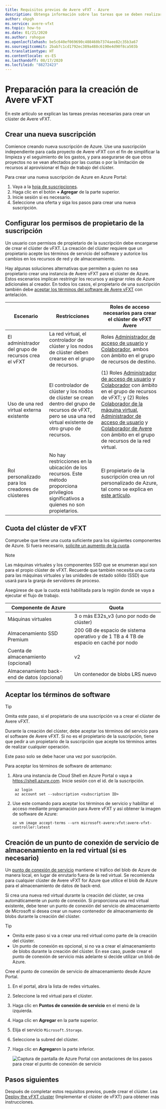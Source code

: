 ```yaml
---
title: Requisitos previos de Avere vFXT - Azure
description: Obtenga información sobre las tareas que se deben realizar antes de crear un clúster en Avere vFXT for Azure, incluida la gestión de suscripciones, cuotas y puntos de conexión de servicio de almacenamiento.
author: ekpgh
ms.service: avere-vfxt
ms.topic: how-to
ms.date: 01/21/2020
ms.author: rohogue
ms.openlocfilehash: be5c640ef069690c408460b7374aee82c35b3a67
ms.sourcegitcommit: 2bab7c1cd1792ec389a488c6190e4d90f8ca503b
ms.translationtype: HT
ms.contentlocale: es-ES
ms.lasthandoff: 08/17/2020
ms.locfileid: "88272423"
---
```

# <a name="prepare-to-create-the-avere-vfxt"></a>Preparación para la creación de Avere vFXT

En este artículo se explican las tareas previas necesarias para crear un clúster de Avere vFXT.

## <a name="create-a-new-subscription"></a>Crear una nueva suscripción

Comience creando nueva suscripción de Azure. Use una suscripción independiente para cada proyecto de Avere vFXT con el fin de simplificar la limpieza y el seguimiento de los gastos, y para asegurarse de que otros proyectos no se vean afectados por las cuotas o por la limitación de recursos al aprovisionar el flujo de trabajo del clúster.

Para crear una nueva suscripción de Azure en Azure Portal:

1. Vaya a la [hoja de suscripciones](https://ms.portal.azure.com/#blade/Microsoft_Azure_Billing/SubscriptionsBlade).
1. Haga clic en el botón **+ Agregar** de la parte superior.
1. Inicie sesión si es necesario.
1. Seleccione una oferta y siga los pasos para crear una nueva suscripción.

## <a name="configure-subscription-owner-permissions"></a>Configurar los permisos de propietario de la suscripción

Un usuario con permisos de propietario de la suscripción debe encargarse de crear el clúster de vFXT. La creación del clúster requiere que un propietario acepte los términos de servicio del software y autorice los cambios en los recursos de red y de almacenamiento.

Hay algunas soluciones alternativas que permiten a quien no sea propietario crear una instancia de Avere vFXT para el clúster de Azure. Estos escenarios implican restringir los recursos y asignar roles de Azure adicionales al creador. En todos los casos, el propietario de una suscripción también debe [aceptar los términos del software de Avere vFXT](#accept-software-terms) con antelación.

| Escenario | Restricciones | Roles de acceso necesarios para crear el clúster de vFXT Avere |
|----------|--------|-------|
| El administrador del grupo de recursos crea el vFXT | La red virtual, el controlador de clúster y los nodos de clúster deben crearse en el grupo de recursos. | Roles [Administrador de acceso de usuario](../role-based-access-control/built-in-roles.md#user-access-administrator) y [Colaborador](../role-based-access-control/built-in-roles.md#contributor), ambos con ámbito en el grupo de recursos de destino. |
| Uso de una red virtual externa existente | El controlador de clúster y los nodos de clúster se crean dentro del grupo de recursos de vFXT, pero se usa una red virtual existente de otro grupo de recursos. | (1) Roles [Administrador de acceso de usuario](../role-based-access-control/built-in-roles.md#user-access-administrator) y [Colaborador](../role-based-access-control/built-in-roles.md#contributor) con ámbito en el grupo de recursos de vFXT; y (2) Roles [Colaborador de la máquina virtual](../role-based-access-control/built-in-roles.md#virtual-machine-contributor), [Administrador de acceso de usuario](../role-based-access-control/built-in-roles.md#user-access-administrator) y [Colaborador de Avere](../role-based-access-control/built-in-roles.md#avere-contributor) con ámbito en el grupo de recursos de la red virtual. |
| Rol personalizado para los creadores de clústeres | No hay restricciones en la ubicación de los recursos. Este método proporciona privilegios significativos a quienes no son propietarios. | El propietario de la suscripción crea un rol personalizado de Azure, tal como se explica en [este artículo](avere-vfxt-non-owner.md). |

## <a name="quota-for-the-vfxt-cluster"></a>Cuota del clúster de vFXT

Compruebe que tiene una cuota suficiente para los siguientes componentes de Azure. Si fuera necesario, [solicite un aumento de la cuota](https://docs.microsoft.com/azure/azure-supportability/resource-manager-core-quotas-request).

> [!NOTE]
> Las máquinas virtuales y los componentes SSD que se enumeran aquí son para el propio clúster de vFXT. Recuerde que también necesita una cuota para las máquinas virtuales y las unidades de estado sólido (SSD) que usará para la granja de servidores de proceso.
>
> Asegúrese de que la cuota está habilitada para la región donde se vaya a ejecutar el flujo de trabajo.

|Componente de Azure|Quota|
|----------|-----------|
|Máquinas virtuales|3 o más E32s_v3 (uno por nodo de clúster) |
|Almacenamiento SSD Premium|200 GB de espacio de sistema operativo y de 1 TB a 4 TB de espacio en caché por nodo |
|Cuenta de almacenamiento (opcional) |v2|
|Almacenamiento back-end de datos (opcional) |Un contenedor de blobs LRS nuevo |
<!-- this table also appears in the overview - update it there if updating here -->

## <a name="accept-software-terms"></a>Aceptar los términos de software

> [!TIP]
> Omita este paso, si el propietario de una suscripción va a crear el clúster de Avere vFXT.

Durante la creación del clúster, debe aceptar los términos del servicio para el software de Avere vFXT. Si no es el propietario de la suscripción, tiene que pedir a un propietario de la suscripción que acepte los términos antes de realizar cualquier operación.

Este paso solo se debe hacer una vez por suscripción.

Para aceptar los términos de software de antemano:

1. Abra una instancia de Cloud Shell en Azure Portal o vaya a <https://shell.azure.com>. Inicie sesión con el id. de la suscripción.

   ```azurecli
    az login
    az account set --subscription <subscription ID>
   ```

1. Use este comando para aceptar los términos de servicio y habilitar el acceso mediante programación para Avere vFXT y así obtener la imagen de software de Azure:

   ```azurecli
   az vm image accept-terms --urn microsoft-avere:vfxt:avere-vfxt-controller:latest
   ```

## <a name="create-a-storage-service-endpoint-in-your-virtual-network-if-needed"></a>Creación de un punto de conexión de servicio de almacenamiento en la red virtual (si es necesario)

Un [punto de conexión de servicio](../virtual-network/virtual-network-service-endpoints-overview.md) mantiene el tráfico del blob de Azure de manera local, en lugar de enrutarlo fuera de la red virtual. Se recomienda para cualquier clúster de Avere vFXT for Azure que utilice el blob de Azure para el almacenamiento de datos de back-end.

Si crea una nueva red virtual durante la creación del clúster, se crea automáticamente un punto de conexión. Si proporciona una red virtual existente, debe tener un punto de conexión del servicio de almacenamiento de Microsoft si desea crear un nuevo contenedor de almacenamiento de blobs durante la creación del clúster.<!-- if there is no endpoint in that situation, the cluster creation will fail -->

> [!TIP]
>
>* Omita este paso si va a crear una red virtual como parte de la creación del clúster.
>* Un punto de conexión es opcional, si no va a crear el almacenamiento de blobs durante la creación del clúster. En ese caso, puede crear el punto de conexión de servicio más adelante si decide utilizar un blob de Azure.

Cree el punto de conexión de servicio de almacenamiento desde Azure Portal.

1. En el portal, abra la lista de redes virtuales.
1. Seleccione la red virtual para el clúster.
1. Haga clic en **Puntos de conexión de servicio** en el menú de la izquierda.
1. Haga clic en **Agregar** en la parte superior.
1. Elija el servicio ``Microsoft.Storage``.
1. Seleccione la subred del clúster.
1. Haga clic en **Agregar**en la parte inferior.

   ![Captura de pantalla de Azure Portal con anotaciones de los pasos para crear el punto de conexión de servicio](media/avere-vfxt-service-endpoint.png)

## <a name="next-steps"></a>Pasos siguientes

Después de completar estos requisitos previos, puede crear el clúster. Lea [Deploy the vFXT cluster](avere-vfxt-deploy.md) (Implementar el clúster de vFXT) para obtener más instrucciones.
